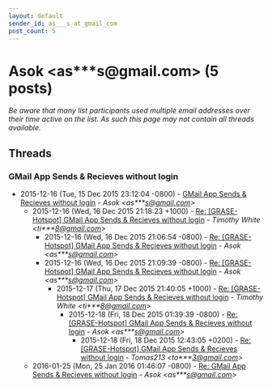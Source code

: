 ```yaml
---
layout: default
sender_id: as___s_at_gmail_com
post_count: 5
---
```


# Asok <as***s<span>@</span>gmail.com> (5 posts)

_Be aware that many list participants used multiple email addresses over their time active on the list. As such this page may not contain all threads available._

## Threads

### GMail App Sends & Recieves without login
+ 2015-12-16 (Tue, 15 Dec 2015 23:12:04 -0800) - [GMail App Sends & Recieves without login](/archive/2015/12/aabe809e76e73894737846a5576a6a2d1cb4246c15c29892979308fadb1b53d5) - _Asok \<as***s@gmail.com\>_
  + 2015-12-16 (Wed, 16 Dec 2015 21:18:23 +1000) - [Re: [GRASE-Hotspot] GMail App Sends & Recieves without login](/archive/2015/12/f6e8a47a849491e5cea12da6efbb768833e48ead9dda24b092a2a1be2221504b) - _Timothy White \<ti***8@gmail.com\>_
    + 2015-12-16 (Wed, 16 Dec 2015 21:06:54 -0800) - [Re: [GRASE-Hotspot] GMail App Sends & Recieves without login](/archive/2015/12/9cdefd6120c072918fb26c8aeb1db8749b15e9f88dd56f7fc5684ca377e493bb) - _Asok \<as***s@gmail.com\>_
    + 2015-12-16 (Wed, 16 Dec 2015 21:09:39 -0800) - [Re: [GRASE-Hotspot] GMail App Sends & Recieves without login](/archive/2015/12/5cfd4d89189429d0c6fd06f79df84b6d8d278911f83fa07c4cca945e87c0ee38) - _Asok \<as***s@gmail.com\>_
      + 2015-12-17 (Thu, 17 Dec 2015 21:40:05 +1000) - [Re: [GRASE-Hotspot] GMail App Sends & Recieves without login](/archive/2015/12/987de4bd892179ef8fd9b58f7e5ed53d929eebb3a356773abdb4495f277908cc) - _Timothy White \<ti***8@gmail.com\>_
        + 2015-12-18 (Fri, 18 Dec 2015 01:39:39 -0800) - [Re: [GRASE-Hotspot] GMail App Sends & Recieves without login](/archive/2015/12/0c0837372bb5ed889ab40671f5ce6df8e430109d9a40fc7a251b8f48fc91c5a7) - _Asok \<as***s@gmail.com\>_
          + 2015-12-18 (Fri, 18 Dec 2015 12:43:05 +0200) - [Re: [GRASE-Hotspot] GMail App Sends & Recieves without login](/archive/2015/12/c2ec89436772dcb9f0b0fc2eee661edebd0635602bb95eb9753f9780e5d19956) - _Tomas213 \<to***3@gmail.com\>_
  + 2016-01-25 (Mon, 25 Jan 2016 01:46:07 -0800) - [Re: GMail App Sends & Recieves without login](/archive/2016/01/28993a3ad3818535e993f0a411e5fce3aa10a2731513b25cd1880a83b15ae92c) - _Asok \<as***s@gmail.com\>_

